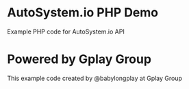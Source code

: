 # AutoSystem.io PHP Demo
Example PHP code for AutoSystem.io API

# Powered by Gplay Group
This example code created by @babylongplay at Gplay Group